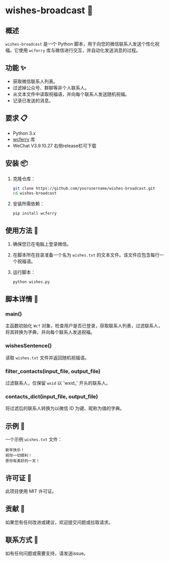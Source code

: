 # wishes-broadcast 🎉

## 概述
`wishes-broadcast` 是一个 Python 脚本，用于向您的微信联系人发送个性化祝福。它使用 `wcferry` 库与微信进行交互，并自动化发送消息的过程。

## 功能 ✨
- 获取微信联系人列表。
- 过滤掉公众号、群聊等非个人联系人。
- 从文本文件中读取祝福语，并向每个联系人发送随机祝福。
- 记录已发送的消息。

## 要求 📋
- Python 3.x
- [wcferry](https://github.com/lich0821/WeChatFerry) 库
- WeChat V3.9.10.27 右侧release栏可下载

## 安装 📦
1. 克隆仓库：
    ```sh
    git clone https://github.com/yourusername/wishes-broadcast.git
    cd wishes-broadcast
    ```

2. 安装所需依赖：
    ```sh
    pip install wcferry
    ```

## 使用方法 🚀
1. 确保您已在电脑上登录微信。

2. 在脚本所在目录准备一个名为 `wishes.txt` 的文本文件。该文件应包含每行一个祝福语。

3. 运行脚本：
    ```sh
    python wishes.py
    ```

## 脚本详情 📝
### main()
主函数初始化 `Wcf` 对象，检查用户是否已登录，获取联系人列表，过滤联系人，将其转换为字典，并向每个联系人发送祝福。

### wishesSentence()
读取 `wishes.txt` 文件并返回随机祝福语。

### filter_contacts(input_file, output_file)
过滤联系人，仅保留 `wxid` 以 'wxid_' 开头的联系人。

### contacts_dict(input_file, output_file)
将过滤后的联系人转换为以微信 ID 为键、昵称为值的字典。

## 示例 🌟
一个示例 `wishes.txt` 文件：
```
新年快乐！
祝你一切顺利！
愿你有美好的一天！
```

## 许可证 📄
此项目使用 MIT 许可证。

## 贡献 🤝
如果您有任何改进或建议，欢迎提交问题或拉取请求。

## 联系方式 📧
如有任何问题或需要支持，请发送issue。
